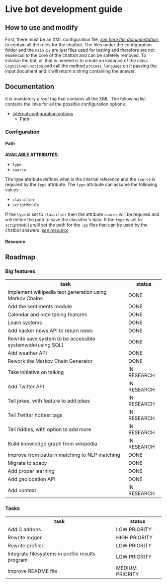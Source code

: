 # Live bot development guide

## How to use and modify
First, there must be an XML configuration file, [*see here the documentation*](#documentation), to contain all the
rules for the chatbot. The files under the configuration folder and the `main.py` are just files used for testing
and therefore are not essencial to the core of the chatbot and can be safetely removed.
To initalize the bot, all that is needed is to create an instance of the class `CognitiveFunction` and call the method
`process_language` on it passing the input document and it will return a string containing the answer.

## Documentation
It is mandatory a *root* tag that contains all the XML. The following list contains the links for all the possible
configuration options.

- [Internal configuration options](#Configuration)
    - [Path](#Path)
    
### Configuration
#### Path
**AVAILABLE ATTRIBUTES:**
- `type`
- `source`

The type attribute defines what is the internal reference and the `source` is required by the `type` attribute.
The `type` attribute can assume the following values:
- `classifier`
- `scriptModule`

If the `type` is set to `classifier` then the attribute `source` will be required and will define the path to save the
classifier's data.
If the `type` is set to `scriptModule` will set the path for the `.py` files that can be used by the chatbot answers.
[*see resource*](#Resource)

#### Resource

## Roadmap
### Big features
<table>
    <tr>
        <th>task</th>                                                       <th>status</th>
    </tr>
    <tr>
        <td>Implement wikipedia text generation using Markov Chains</td>    <td>DONE</td>
    </tr>
    <tr>
        <td>Add the sentiments module</td>                                  <td>DONE</td>
    </tr>
    <tr>
        <td>Calendar and note taking features</td>                          <td>DONE</td>
    </tr>
    <tr>
        <td>Learn systems</td>                                              <td>DONE</td>
    </tr>
    <tr>
        <td>Add hacker news API to return news</td>                         <td>DONE</td>
    </tr>
    <tr>
        <td>Rewrite save system to be accessible systemwide(using SQL)</td> <td>DONE</td>
    </tr>
    <tr>
        <td>Add weather API</td>                                            <td>DONE</td>
    </tr>
    <tr>
        <td>Rework the Markov Chain Generator</td>                          <td>DONE</td>
    </tr>
    <tr>
        <td>Take initiative on talking</td>                                 <td>IN RESEARCH</td>
    </tr>
    <tr>
        <td>Add Twitter API</td>                                            <td>IN RESEARCH</td>
    </tr>
    <tr>
        <td>Tell jokes, with feature to add jokes</td>                      <td>IN RESEARCH</td>
    </tr>
    <tr>
        <td>Tell Twitter hottest tags</td>                                  <td>IN RESEARCH</td>
    </tr>
    <tr>
        <td>Tell riddles, with option to add more</td>                      <td>IN RESEARCH</td>
    </tr>
    <tr>
        <td>Build knowledge graph from wikipedia</td>                       <td>IN RESEARCH</td>
    </tr>
    <tr>
        <td>Improve from pattern matching to NLP matching</td>              <td>DONE</td>
    </tr>
    <tr>
        <td>Migrate to spacy</td>                                           <td>DONE</td>
    </tr>
    <tr>
        <td>Add proper learning</td>                                        <td>DONE</td>
    </tr>
    <tr>
        <td>Add geolocation API</td>                                        <td>DONE</td>
    </tr>
    <tr>
        <td>Add context</td>                                                <td>IN RESEARCH</td>
    </tr>
</table>

### Tasks
<table>
    <tr>
        <th>task</th>                                                       <th>status</th>
    </tr>
    <tr>
        <td>Add C addons</td>                                               <td>LOW PRIORITY</td>
    </tr>
    <tr>
        <td>Rewrite logger</td>                                             <td>HIGH PRIORITY</td>
    </tr>
    <tr>
        <td>Rewrite profiler</td>                                           <td>LOW PRIORITY</td>
    </tr>
    <tr>
        <td>Integrate filesystems in profile results program</td>           <td>LOW PRIORITY</td>
    </tr>
    <tr>
        <td>Improve README file</td>                                        <td>MEDIUM PRIORITY</td>
    </tr>
</table>
